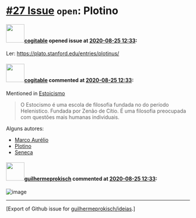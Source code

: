 # [\#27 Issue](https://github.com/guilhermeprokisch/ideias/issues/27) `open`: Plotino

#### <img src="https://avatars.githubusercontent.com/in/77300?v=4" width="50">[cogitable](https://github.com/apps/cogitable) opened issue at [2020-08-25 12:33](https://github.com/guilhermeprokisch/ideias/issues/27):

Ler: https://plato.stanford.edu/entries/plotinus/ 

#### <img src="https://avatars.githubusercontent.com/in/77300?v=4" width="50">[cogitable](https://github.com/apps/cogitable) commented at [2020-08-25 12:33](https://github.com/guilhermeprokisch/ideias/issues/27#issuecomment-679996400):

Mentioned in [Estoicismo](25#issuecomment-685447934)  
 > O Estocismo é uma escola de filosofia  fundada no do período Helenistico. Fundada por Zenão de Cítio. É uma filosofia preocupada com questões mais humanas individuais. 

Alguns autores:
- [Marco Aurélio](26) 
- [Plotino](27) 
- [Seneca](28)

#### <img src="https://avatars.githubusercontent.com/u/12011070?u=f18e95eceaa97f69b9d0c5a06270d7bdfbc44b5a&v=4" width="50">[guilhermeprokisch](https://github.com/guilhermeprokisch) commented at [2020-08-25 12:33](https://github.com/guilhermeprokisch/ideias/issues/27#issuecomment-679999583):

![image](https://user-images.githubusercontent.com/12011070/91175228-df1ede80-e6b6-11ea-9c48-b161f9ade6bd.png)


-------------------------------------------------------------------------------



[Export of Github issue for [guilhermeprokisch/ideias](https://github.com/guilhermeprokisch/ideias).]
